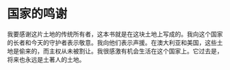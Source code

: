 # 国家的鸣谢

我要感谢这片土地的传统所有者，这本书就是在这块土地上写成的。我向这个国家的长者和今天的守护者表示敬意。我向他们表示声援。在澳大利亚和美国，这些土地是偷来的，而主权从未被割让。我很感激有机会生活在这个国家上。它过去是，将来也永远是土著人的土地。
